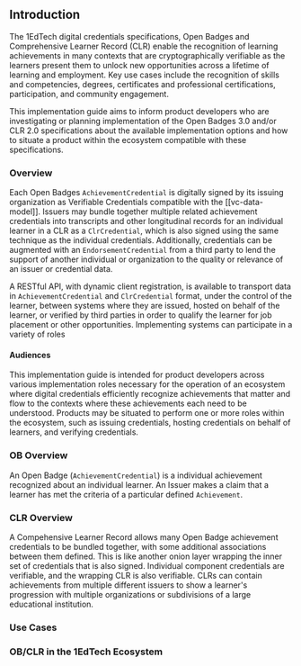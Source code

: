 ## Introduction
The 1EdTech digital credentials specifications, Open Badges and Comprehensive Learner Record (CLR) enable the recognition of learning achievements in many contexts that are cryptographically verifiable as the learners present them to unlock new opportunities across a lifetime of learning and employment. Key use cases include the recognition of skills and competencies, degrees, certificates and professional certifications, participation, and community engagement.

This implementation guide aims to inform product developers who are investigating or planning implementation of the Open Badges 3.0 and/or CLR 2.0 specifications about the available implementation options and how to situate a product within the ecosystem compatible with these specifications.

### Overview
Each Open Badges `AchievementCredential` is digitally signed by its issuing organization as Verifiable Credentials compatible with the [[vc-data-model]]. Issuers may bundle together multiple related achievement credentials into transcripts and other longitudinal records for an individual learner in a CLR as a `ClrCredential`, which is also signed using the same technique as the individual credentials. Additionally, credentials can be augmented with an `EndorsementCredential` from a third party to lend the support of another individual or organization to the quality or relevance of an issuer or credential data.

A RESTful API, with dynamic client registration, is available to transport data in `AchievementCredential` and `ClrCredential` format, under the control of the learner, between systems where they are issued, hosted on behalf of the learner, or verified by third parties in order to qualify the learner for job placement or other opportunities. Implementing systems can participate in a variety of roles

#### Audiences
This implementation guide is intended for product developers across various implementation roles necessary for the operation of an ecosystem where digital credentials efficiently recognize achievements that matter and flow to the contexts where these achievements each need to be understood. Products may be situated to perform one or more roles within the ecosystem, such as issuing credentials, hosting credentials on behalf of learners, and verifying credentials.

### OB Overview
An Open Badge (`AchievementCredential`) is a individual achievement recognized about an individual learner. An Issuer makes a claim that a learner has met the criteria of a particular defined `Achievement`.

### CLR Overview
A Compehensive Learner Record allows many Open Badge achievement credentials to be bundled together, with some additional associations between them defined. This is like another onion layer wrapping the inner set of credentials that is also signed. Individual component credentials are verifiable, and the wrapping CLR is also verifiable. CLRs can contain achievements from multiple different issuers to show a learner's progression with multiple organizations or subdivisions of a large educational institution.

### Use Cases

### OB/CLR in the 1EdTech Ecosystem
